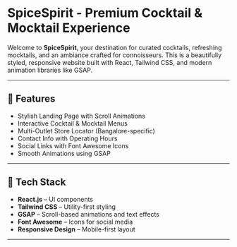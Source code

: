 # SpiceSpirit - Premium Cocktail & Mocktail Experience


Welcome to **SpiceSpirit**, your destination for curated cocktails, refreshing mocktails, and an ambiance crafted for connoisseurs. This is a beautifully styled, responsive website built with React, Tailwind CSS, and modern animation libraries like GSAP.

---

## 🌟 Features

- Stylish Landing Page with Scroll Animations  
- Interactive Cocktail & Mocktail Menus  
- Multi-Outlet Store Locator (Bangalore-specific)  
- Contact Info with Operating Hours  
- Social Links with Font Awesome Icons  
- Smooth Animations using GSAP  

---

## 🔧 Tech Stack

- **React.js** – UI components  
- **Tailwind CSS** – Utility-first styling  
- **GSAP** – Scroll-based animations and text effects  
- **Font Awesome** – Icons for social media  
- **Responsive Design** – Mobile-first layout  

---

